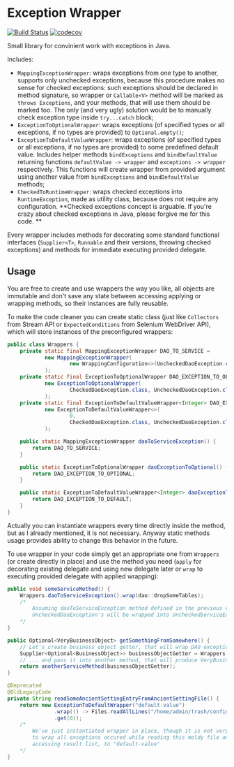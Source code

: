 # Exception Wrapper
[![Build Status](https://travis-ci.org/vanashimko/exception-wrapper.svg?branch=master)](https://travis-ci.org/vanashimko/exception-wrapper)
[![codecov](https://codecov.io/gh/vanashimko/exception-wrapper/branch/master/graph/badge.svg)](https://codecov.io/gh/vanashimko/exception-wrapper)

Small library for convinient work with exceptions in Java.

Includes:
- ```MappingExceptionWrapper```: wraps exceptions from one type to another, supports only unchecked exceptions, because this procedure makes no sense for checked exceptions: such exceptions should be declared in method signature, so wrapper or `Callable<V>` method will be marked as `throws Exceptions`, and your methods, that will use them should be marked too. The only (and very ugly) solution would be to manually check exception type inside `try...catch` block;
- ```ExceptionToOptionalWrapper```: wraps exceptions (of specified types or all exceptions, if no types are provided) to ```Optional.empty()```;
- ```ExceptionToDefaultValueWrapper```: wraps exceptions (of specified types or all exceptions, if no types are provided) to some predefined default value. Includes helper methods `bindExceptions` and `bindDefaultValue` returning functions `defaultValue -> wrapper` and `exceptions -> wrapper` respectively. This functions will create wrapper from provided argument using another value from `bindExceptions` and `bindDefaultValue` methods;
- ```CheckedToRuntimeWrapper```: wraps checked exceptions into ```RuntimeException```, made as utility class, because does not require any configuration. **Checked exceptions concept is arguable. If you're crazy about checked exceptions in Java, please forgive me for this code. **

Every wrapper includes methods for decorating some standard functional interfaces (```Supplier<T>```, ```Runnable``` and their versions, throwing checked exceptions) and methods for immediate executing provided delegate. 

## Usage

You are free to create and use wrappers the way you like, all objects are immutable and don't save any state between accessing applying or wrapping methods, so their instances are fully reusable. 

To make the code cleaner you can create static class (just like `Collectors` from Stream API or `ExpectedConditions` from Selenium WebDriver API), which will store instances of the preconfigured wrappers:

```java
public class Wrappers {
    private static final MappingExceptionWrapper DAO_TO_SERVICE =
            new MappingExceptionWrapper(
                    new WrappingConfiguration<>(UncheckedDaoException.class, UncheckedServiceException::new)
            );
    private static final ExceptionToOptionalWrapper DAO_EXCEPTION_TO_OPTIONAL =
            new ExceptionToOptionalWrapper(
                    CheckedDaoException.class, UncheckedDaoException.class
            );
    private static final ExceptionToDefaultValueWrapper<Integer> DAO_EXCEPTION_TO_DEFAULT =
            new ExceptionToDefaultValueWrapper<>(
                    0,
                    CheckedDaoException.class, UncheckedDaoException.class
            );

    public static MappingExceptionWrapper daoToServiceException() {
        return DAO_TO_SERVICE;
    }

    public static ExceptionToOptionalWrapper daoExceptionToOptional() {
        return DAO_EXCEPTION_TO_OPTIONAL;
    }

    public static ExceptionToDefaultValueWrapper<Integer> daoExceptionToDefaultValue() {
        return DAO_EXCEPTION_TO_DEFAULT;
    }
}
```

Actually you can instantiate wrappers every time directly inside the method, but as I already mentioned, it is not necessary. Anyway static methods usage provides ability to change this behavior in the future.

To use wrapper in your code simply get an appropriate one from `Wrappers` (or create directly in place) and use the method you need (`apply` for decorating existing delegate and using new delegate later or `wrap` to executing provided delegate with applied wrapping):

```java
public void someServiceMethod() {
    Wrappers.daoToServiceException().wrap(dao::dropSomeTables); 
    /* 
        Assuming daoToServiceException method defined in the previous example, 
        UncheckedDaoException's will be wrapped into UncheckedServiceException 
    */
}

public Optional<VeryBusinessObject> getSomethingFromSomewhere() {
    // Let's create business object getter, that will wrap DAO exceptions into Optional.empty()
    Supplier<Optional<BusinessObject>> businessObjectGetter = Wrappers.daoExceptionToOptional().applyTo(dao::getBusinessObject); 
  	// ... and pass it into another method, that will produce VeryBusinessObject (optional, of course)
    return anotherServiceMethod(businessObjectGetter);
}

@Deprecated
@OldLegacyCode
private String readSomeAncientSettingEntryFromAncientSettingFile() {  
    return new ExceptionToDefaultWrapper("default-value")
               .wrap(() -> Files.readAllLines("/home/admin/trash/config.cfg")
               .get(0));
    /*  
        We've just instantiated wrapper in place, though it is not very efficient, 
        to wrap all exceptions occured while reading this moldy file and even possible IndexOutOfBoundException,
        accessing result list, to "default-value" 
    */
}
```
